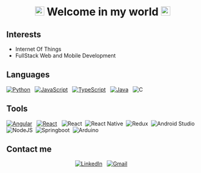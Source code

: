 <div align="center">
  <h1>
    <img src="https://github.com/TheDudeThatCode/TheDudeThatCode/blob/master/Assets/Earth.gif" width="24px">
    Welcome in my world
    <img src="https://github.com/TheDudeThatCode/TheDudeThatCode/blob/master/Assets/Earth.gif" width="24px">
  </h1>
</div>

## Interests

- Internet Of Things
- FullStack Web and Mobile Development

## Languages

<a href="https://www.python.org/"><img alt="Python" src="https://img.shields.io/badge/Python-05122A?style=for-the-badge&logo=python"/></a> &nbsp;
<a href="https://www.javascript.com/"><img alt="JavaScript" src="https://img.shields.io/badge/JavaScript-05122A?style=for-the-badge&logo=javascript"/></a> &nbsp;
<a href="https://www.typescriptlang.org/"><img alt="TypeScript" src="https://img.shields.io/badge/TypeScript-05122A?style=for-the-badge&logo=typescript"/></a> &nbsp;
<a href="https://www.java.com/en/"><img alt="Java" src="https://img.shields.io/badge/Java-05122A?style=for-the-badge&logo=java&logoColor=FFA518"/></a> &nbsp;
![C](https://img.shields.io/badge/C-05122A?style=for-the-badge&logo=c)&nbsp;

## Tools

<a href="https://angular.io/"><img alt="Angular" src="https://img.shields.io/badge/Angular-05122A?style=for-the-badge&logo=angular"/></a> &nbsp;
<a href="https://pt-br.reactjs.org/"><img alt="React" src="https://img.shields.io/badge/React-05122A?style=for-the-badge&logo=react"/></a> &nbsp;
![React](https://img.shields.io/badge/React-05122A?style=for-the-badge&logo=react)&nbsp;
![React Native](https://img.shields.io/badge/React_Native-05122A?style=for-the-badge&logo=react)&nbsp;
![Redux](https://img.shields.io/badge/Redux-05122A?style=for-the-badge&logo=redux)&nbsp;
![Android Studio](https://img.shields.io/badge/Android-05122A?style=for-the-badge&logo=android)&nbsp;
![NodeJS](https://img.shields.io/badge/Node.js-05122A?style=for-the-badge&logo=nodedotjs)&nbsp;
![Springboot](https://img.shields.io/badge/Springboot-05122A?style=for-the-badge&logo=springboot)&nbsp;
![Arduino](https://img.shields.io/badge/Arduino-05122A?style=for-the-badge&logo=arduino)&nbsp;

## Contact me
<div align="center">
<a href="https://www.linkedin.com/in/valney-júnior-b34384149"><img alt="LinkedIn" src="https://img.shields.io/badge/linkedin%20-%230077B5.svg?&style=for-the-badge&logo=linkedin"/></a> &nbsp;
<a href="mailto:neymarinho.junior@gmail.com"><img alt="Gmail" src="https://img.shields.io/badge/Gmail-D14836?style=for-the-badge&logo=gmail&logoColor=white" /></a> &nbsp;
</div>
